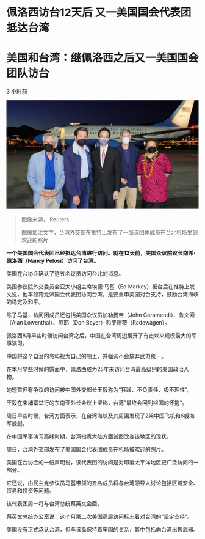 # 佩洛西访台12天后 又一美国国会代表团抵达台湾


#  美国和台湾：继佩洛西之后又一美国国会团队访台

3 小时前

![Taiwan's vice foreign minister stands in front of an aeroplane with members of the US Congress](_126313443_7b01e3f0-4147-4869-8e7b-cec358cc2f61.jpg)

> 图像来源，  Reuters
>
> 图像加注文字，台湾外交部在推特上发布了一张该团体成员在台北机场受到欢迎的照片

**一个美国国会代表团已经抵达台湾进行访问。就在12天前，美国众议院议长南希·佩洛西（Nancy Pelosi）访问了台湾。**

美国在台协会确认了这五名议员访问台北的消息。

美国参议院外交委员会亚太小组主席埃德·马基（Ed Markey）抵台后在推特上发文说，他率领跨党派国会代表团访问台湾，是要重申美国对台支持，鼓励台湾海峡的稳定及和平。

除了马基，访问团成员还包括美国众议员加勒曼帝（John Garamendi）、鲁文索（Alan Lowenthal）、贝耶（Don Beyer）和罗德薇（Radewagen）。

佩洛西8月早些时候访问台湾之后，中国在台湾周边展开了有史以来规模最大的军事演习。

中国将这个自治的岛屿视为自己的领土，并强调不会放弃武力统一。

在本月早些时候的露面中，佩洛西成为25年来访问台湾最高级别的美国政治人物。

她短暂但有争议的访问被中国外交部长王毅称为“狂躁、不负责任、极不理性”。

王毅在柬埔寨举行的东南亚外长会议上坚称，台湾”最终会回到祖国的怀抱“。

周日早些时候，台湾方面表示，在台湾海峡及其周围发现了2架中国飞机和6艘海军舰艇。

在中国军事演习高峰时期，台湾指责大陆方面试图改变该地区的现状。

周日，台湾外交部发布了美国国会代表团成员在机场被欢迎的照片。

美国在台协会的一份声明说，该代表团的访问是对印度太平洋地区更广泛访问的一部分。

它还说，由民主党参议员马基带领的五名成员将与台湾领导人讨论包括区域安全、贸易和投资等问题。

该代表团周一将与台湾总统蔡英文会面。

蔡英文总统办公室说，这个月第二次美国高层访问标志着对台湾的”坚定支持“。

美国没有正式承认台湾，但与该岛保持着牢固的关系，其中包括向台湾出售武器。


